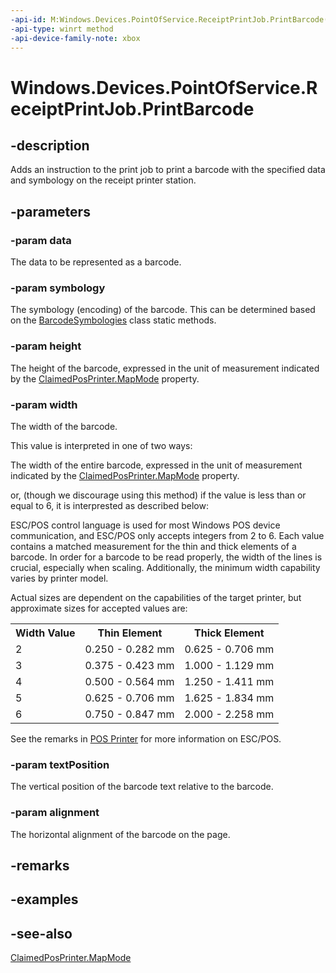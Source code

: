 ```yaml
---
-api-id: M:Windows.Devices.PointOfService.ReceiptPrintJob.PrintBarcode(System.String,System.UInt32,System.UInt32,System.UInt32,Windows.Devices.PointOfService.PosPrinterBarcodeTextPosition,Windows.Devices.PointOfService.PosPrinterAlignment)
-api-type: winrt method
-api-device-family-note: xbox
---
```


<!-- Method syntax
public void PrintBarcode(System.String data, System.UInt32 symbology, System.UInt32 height, System.UInt32 width, Windows.Devices.PointOfService.PosPrinterBarcodeTextPosition textPosition, Windows.Devices.PointOfService.PosPrinterAlignment alignment)
-->

# Windows.Devices.PointOfService.ReceiptPrintJob.PrintBarcode

## -description
Adds an instruction to the print job to print a barcode with the specified data and symbology on the receipt printer station.

## -parameters
### -param data
The data to be represented as a barcode.

### -param symbology
The symbology (encoding) of the barcode. This can be determined based on the [BarcodeSymbologies](barcodesymbologies.md) class static methods.

### -param height
The height of the barcode, expressed in the unit of measurement indicated by the [ClaimedPosPrinter.MapMode](claimedposprinter_mapmode.md) property.

### -param width
The width of the barcode.

This value is interpreted in one of two ways:

The width of the entire barcode, expressed in the unit of measurement indicated by the [ClaimedPosPrinter.MapMode](claimedposprinter_mapmode.md) property.


or, (though we discourage using this method) if the value is less than or equal to 6, it is interprested as described below:

ESC/POS control language is used for most Windows POS device communication, and ESC/POS only accepts integers from 2 to 6. Each value contains a matched measurement for the thin and thick elements of a barcode. In order for a barcode to be read properly, the width of the lines is crucial, especially when scaling. Additionally, the minimum width capability varies by printer model.

Actual sizes are dependent on the capabilities of the target printer, but approximate sizes for accepted values are:<table>
   <tr><th>Width Value</th><th>Thin Element</th><th>Thick Element</th></tr>
   <tr><td>2</td><td>0.250 - 0.282 mm</td><td>0.625 - 0.706 mm</td></tr>
   <tr><td>3</td><td>0.375 - 0.423 mm</td><td>1.000 - 1.129 mm</td></tr>
   <tr><td>4</td><td>0.500 - 0.564 mm</td><td>1.250 - 1.411 mm</td></tr>
   <tr><td>5</td><td>0.625 - 0.706 mm</td><td>1.625 - 1.834 mm</td></tr>
   <tr><td>6</td><td>0.750 - 0.847 mm</td><td>2.000 - 2.258 mm</td></tr>
</table>

See the remarks in [POS Printer](posprinter.md) for more information on ESC/POS.

### -param textPosition
The vertical position of the barcode text relative to the barcode.

### -param alignment
The horizontal alignment of the barcode on the page.

## -remarks

## -examples

## -see-also
[ClaimedPosPrinter.MapMode](claimedposprinter_mapmode.md)
